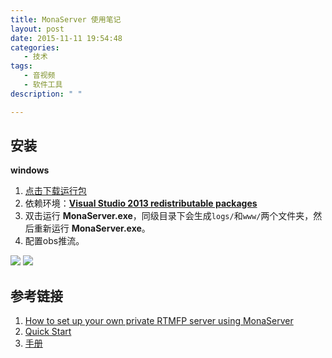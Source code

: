 ```yaml
---
title: MonaServer 使用笔记
layout: post
date: 2015-11-11 19:54:48
categories: 
   - 技术
tags:
   - 音视频
   - 软件工具
description: " "

---
```


## 安装
**windows**
1. [点击下载运行包][link2]
1. 依赖环境：**[Visual Studio 2013 redistributable packages][link3]**
2. 双击运行 **MonaServer.exe**，同级目录下会生成`logs/`和`www/`两个文件夹，然后重新运行 **MonaServer.exe**。
1. 配置obs推流。

![](/assets/imgs/MonaServer-1.png)
![](/assets/imgs/MonaServer-2.png)


## 参考链接

1. [How to set up your own private RTMFP server using MonaServer][link1]
2. [Quick Start](http://www.monaserver.ovh/quickstart.html)
3. [手册](http://www.monaserver.ovh/manual.html)




[link1]: https://obsproject.com/forum/resources/how-to-set-up-your-own-private-rtmfp-server-using-monaserver.153/

[link2]: http://sourceforge.net/projects/monaserver/files/MonaServer_Windows_32.zip/download
[link3]: http://www.microsoft.com/en-us/download/details.aspx?id=40784
